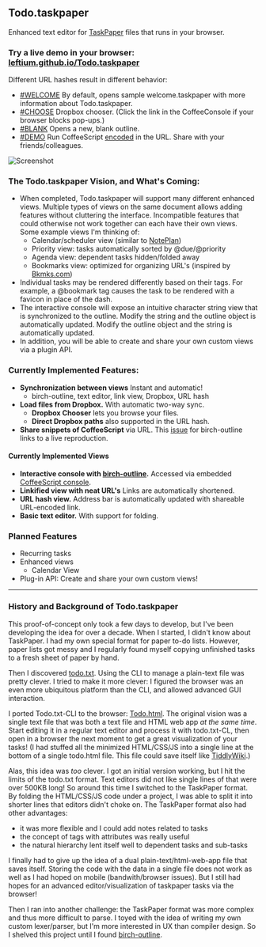 ## Todo.taskpaper

Enhanced text editor for [TaskPaper](http://www.taskpaper.com/) files that runs in your browser.


### Try a live demo in your browser: [leftium.github.io/Todo.taskpaper](https://leftium.github.io/Todo.taskpaper/)

Different URL hashes result in different behavior:

- [#WELCOME][WELCOME] By default, opens sample welcome.taskpaper with more information about Todo.taskpaper.
- [#CHOOSE][CHOOSE] Dropbox chooser. (Click the link in the CoffeeConsole if your browser blocks pop-ups.)
- [#BLANK][BLANK] Opens a new, blank outline.
- [#DEMO][DEMO] Run CoffeeScript [encoded][encoded] in the URL. Share with your friends/colleagues.

[WELCOME]: https://leftium.github.io/Todo.taskpaper
[CHOOSE]: https://leftium.github.io/Todo.taskpaper/#CHOOSE
[BLANK]: https://leftium.github.io/Todo.taskpaper/#BLANK
[DEMO]: https://leftium.github.io/Todo.taskpaper/#DEMO&cs=%3E%20s%20%3D%20%22I%27m%20CoffeeScript%20from%20the%20Todo.taskpaper%20URL%20hash!%22%0A%3E%20alert%20s%3B%20s

[encoded]: http://meyerweb.com/eric/tools/dencoder/

![Screenshot](http://leftium.github.io/Todo.taskpaper/Todo.taskpaper.screenshot.png?20161119)


### The Todo.taskpaper Vision, and What's Coming:

- When completed, Todo.taskpaper will support many different enhanced views. Multiple types of views on the same document allows adding features without cluttering the interface. Incompatible features that could otherwise not work together can each have their own views. Some example views I'm thinking of:
	- Calendar/scheduler view (similar to [NotePlan][noteplan])
	- Priority view: tasks automatically sorted by @due/@priority
	- Agenda view: dependent tasks hidden/folded away
	- Bookmarks view: optimized for organizing URL's (inspired by [Bkmks.com][bkmks])
- Individual tasks may be rendered differently based on their tags. For example, a @bookmark tag causes the task to be rendered with a favicon in place of the dash.
- The interactive console will expose an intuitive character string view that is synchronized to the outline. Modify the string and the outline object is automatically updated. Modify the outline object and the string is automatically updated.
- In addition, you will be able to create and share your own custom views via a plugin API.

### Currently Implemented Features:

- **Synchronization between views** Instant and automatic!
	- birch-outline, text editor, link view, Dropbox, URL hash 
- **Load files from Dropbox.** With automatic two-way sync.
	- **Dropbox Chooser** lets you browse your files.
	- **Direct Dropbox paths** also supported in the URL hash.  
- **Share snippets of CoffeeScript** via URL. This [issue](https://github.com/jessegrosjean/birch-outline/issues/3) for birch-outline links to a live reproduction.

#### Currently Implemented Views
- **Interactive console with [birch-outline][birch-outline].** Accessed via embedded [CoffeeScript console][cs-repl].
- **Linkified view with neat URL's** Links are automatically shortened.
- **URL hash view.** Address bar is automatically updated with shareable URL-encoded link.
- **Basic text editor.** With support for folding.

### Planned Features

- Recurring tasks
- Enhanced views
	- Calendar View
- Plug-in API: Create and share your own custom views! 


---

### History and Background of Todo.taskpaper

This proof-of-concept only took a few days to develop, but I've been developing the idea for over a decade. When I started, I didn't know about TaskPaper. I had my own special format for paper to-do lists. However, paper lists got messy and I regularly found myself copying unfinished tasks to a fresh sheet of paper by hand.

Then I discovered [todo.txt](http://www.todotxt.com/). Using the CLI to manage a plain-text file was pretty clever. I tried to make it more clever: I figured the browser was an even more ubiquitous platform than the CLI, and allowed advanced GUI interaction.

I ported Todo.txt-CLI to the browser: [Todo.html](https://github.com/Leftium/todo.html). The original vision was a single text file that was both a text file and HTML web app *at the same time*. Start editing it in a regular text editor and process it with todo.txt-CL, then open in a browser the next moment to get a great visualization of your tasks! (I had stuffed all the minimized HTML/CSS/JS into a single line at the bottom of a single todo.html file. This file could save itself like [TiddlyWiki](http://tiddlywiki.com/).)

Alas, this idea was *too* clever. I got an initial version working, but I hit the limits of the todo.txt format. Text editors did not like single lines of that were over 500KB long! So around this time I switched to the TaskPaper format. By folding the HTML/CSS/JS code under a project, I was able to split it into shorter lines that editors didn't choke on. The TaskPaper format also had other advantages:

- it was more flexible and I could add notes related to tasks
- the concept of tags with attributes was really useful
- the natural hierarchy lent itself well to dependent tasks and sub-tasks

I finally had to give up the idea of a dual plain-text/html-web-app file that saves itself. Storing the code with the data in a single file does not work as well as I had hoped on mobile (bandwith/browser issues). But I still had hopes for an advanced editor/visualization of taskpaper tasks via the browser!

Then I ran into another challenge: the TaskPaper format was more complex and thus more difficult to parse. I toyed with the idea of writing my own custom lexer/parser, but I'm more interested in UX than compiler design. So I shelved this project until I found [birch-outline](https://github.com/jessegrosjean/birch-outline).




[birch-outline]: http://github.com/jessegrosjean/birch-outline
[cs-repl]: http://larryng.github.io/coffeescript-repl
[noteplan]: http://noteplan.co
[bkmks]: http://Bkmks.com